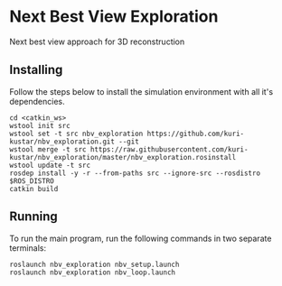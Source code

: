 # Next Best View Exploration
Next best view approach for 3D reconstruction


## Installing

Follow the steps below to install the simulation environment with all it's dependencies.

```
cd <catkin_ws>
wstool init src
wstool set -t src nbv_exploration https://github.com/kuri-kustar/nbv_exploration.git --git
wstool merge -t src https://raw.githubusercontent.com/kuri-kustar/nbv_exploration/master/nbv_exploration.rosinstall
wstool update -t src
rosdep install -y -r --from-paths src --ignore-src --rosdistro $ROS_DISTRO
catkin build
```


## Running
To run the main program, run the following commands in two separate terminals:

```
roslaunch nbv_exploration nbv_setup.launch
roslaunch nbv_exploration nbv_loop.launch
```
